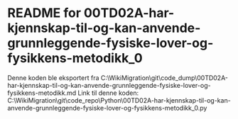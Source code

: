 # README for 00TD02A-har-kjennskap-til-og-kan-anvende-grunnleggende-fysiske-lover-og-fysikkens-metodikk_0
Denne koden ble eksportert fra C:\WikiMigration\git\code_dump\00TD02A-har-kjennskap-til-og-kan-anvende-grunnleggende-fysiske-lover-og-fysikkens-metodikk.md
Link til denne koden: C:\WikiMigration\git\code_repo\Python\00TD02A-har-kjennskap-til-og-kan-anvende-grunnleggende-fysiske-lover-og-fysikkens-metodikk_0.py
